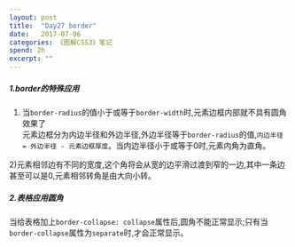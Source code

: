 ```yaml
---
layout: post
title:  "Day27 border"
date:   2017-07-06
categories: 《图解CSS3》笔记
spend: 2h
excerpt: ""
---
```

##### 1.border的特殊应用
1) 当`border-radius`的值小于或等于`border-width`时,元素边框内部就不具有圆角效果了  
元素边框分为内边半径和外边半径,外边半径等于`border-radius`的值,`内边半径 = 外边半径 - 元素边框厚度`。当内边半径小于或等于0时,元素内角为直角。  

2)元素相邻边有不同的宽度,这个角将会从宽的边平滑过渡到窄的一边,其中一条边甚至可以是0,元素相邻转角是由大向小转。  

##### 2.表格应用圆角
当给表格加上`border-collapse: collapse`属性后,圆角不能正常显示;只有当`border-collapse`属性为`separate`时,才会正常显示。
